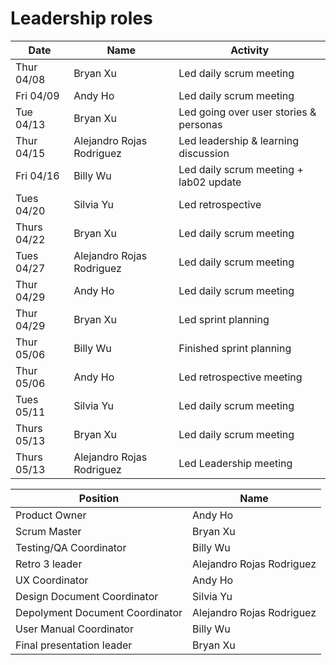 # Leadership roles

| Date      | Name              | Activity                                               |
|-----------|-------------------|--------------------------------------------------------|
| Thur 04/08| Bryan Xu     | Led daily scrum meeting                      | 
| Fri 04/09 | Andy Ho  | Led daily scrum meeting      | 
| Tue 04/13 | Bryan Xu       | Led going over user stories & personas                                  | 
| Thur 04/15 | Alejandro Rojas Rodriguez       | Led leadership & learning discussion                                  |
| Fri 04/16 | Billy Wu       | Led daily scrum meeting + lab02 update                                  |
| Tues 04/20 | Silvia Yu       | Led retrospective                                  |
| Thurs 04/22 | Bryan Xu       | Led daily scrum meeting                                  |
| Tues 04/27 | Alejandro Rojas Rodriguez         | Led daily scrum meeting                                  |
| Thur 04/29| Andy Ho     | Led daily scrum meeting                      | 
| Thur 04/29| Bryan Xu    | Led sprint planning                      | 
| Thur 05/06| Billy Wu    | Finished sprint planning                 | 
| Thur 05/06| Andy Ho    | Led retrospective meeting                 | 
| Tues 05/11| Silvia Yu    | Led daily scrum meeting                 | 
| Thurs 05/13| Bryan Xu    | Led daily scrum meeting                 | 
| Thurs 05/13| Alejandro Rojas Rodriguez | Led Leadership meeting |


| Position      | Name              | 
|-----------|-------------------|
| Product Owner| Andy Ho     | 
| Scrum Master | Bryan Xu  | 
| Testing/QA Coordinator |    Billy Wu    | 
| Retro 3 leader | Alejandro Rojas Rodriguez       |                                   
| UX Coordinator | Andy Ho       | 
| Design Document Coordinator | Silvia Yu       | 
| Depolyment Document Coordinator | Alejandro Rojas Rodriguez       |
| User Manual Coordinator | Billy Wu         | 
| Final presentation leader| Bryan Xu     | 


